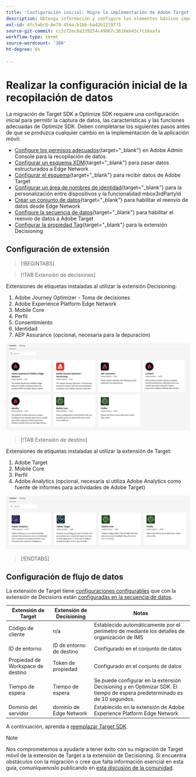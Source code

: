 ```yaml
---
title: 'Configuración inicial: Migre la implementación de Adobe Target en su aplicación móvil a la extensión Adobe Journey Optimizer - Decisioning'
description: Obtenga información y configure los elementos básicos importantes necesarios para la implementación de Platform Web SDK
exl-id: dfc5abc8-0e79-454a-b1bb-6a42b1219771
source-git-commit: cc2c72ec0a339254c49867c3616eb43c7c16aafa
workflow-type: tm+mt
source-wordcount: '380'
ht-degree: 6%

---
```


# Realizar la configuración inicial de la recopilación de datos

La migración de Target SDK a Optimize SDK requiere una configuración inicial para permitir la captura de datos, las características y las funciones adecuadas de Optimize SDK. Deben completarse los siguientes pasos antes de que se produzca cualquier cambio en la implementación de la aplicación móvil:

- [Configure los permisos adecuados](https://experienceleague.adobe.com/es/docs/platform-learn/implement-web-sdk/overview#permissions){target="_blank"} en Adobe Admin Console para la recopilación de datos
- [Configurar un esquema XDM](https://experienceleague.adobe.com/es/docs/platform-learn/implement-mobile-sdk/initial-configuration/create-schema){target="_blank"} para pasar datos estructurados a Edge Network
- [Configurar el esquema](https://experienceleague.adobe.com/es/docs/platform-learn/implement-mobile-sdk/experience-cloud/target#update-your-schema){target="_blank"} para recibir datos de Adobe Target
- [Configurar un área de nombres de identidad](https://experienceleague.adobe.com/es/docs/platform-learn/implement-mobile-sdk/app-implementation/identity#set-up-a-custom-identity-namespace){target="_blank"} para la personalización entre dispositivos y la funcionalidad mbox3rdPartyId
- [Crear un conjunto de datos](https://experienceleague.adobe.com/es/docs/platform-learn/implement-mobile-sdk/initial-configuration/create-datastream){target="_blank"} para habilitar el reenvío de datos desde Edge Network
- [Configure la secuencia de datos](https://experienceleague.adobe.com/es/docs/platform-learn/implement-mobile-sdk/experience-cloud/target#update-datastream-configuration){target="_blank"} para habilitar el reenvío de datos a Adobe Target
- [Configurar la propiedad Tag](https://experienceleague.adobe.com/es/docs/platform-learn/implement-mobile-sdk/experience-cloud/target#install-adobe-journey-optimizer---decisioning-tags-extension){target="_blank"} para la extensión Decisioning

## Configuración de extensión

>[!BEGINTABS]

>[!TAB Extensión de decisiones]

Extensiones de etiquetas instaladas al utilizar la extensión Decisioning:

1. Adobe Journey Optimizer - Toma de decisiones
1. Adobe Experience Platform Edge Network
1. Mobile Core
1. Perfil
1. Consentimiento
1. Identidad
1. AEP Assurance (opcional, necesaria para la depuración)

![Extensiones de etiquetas instaladas al utilizar la extensión Decisioning](assets/tag-extensions-decisioning.png)

>[!TAB Extensión de destino]

Extensiones de etiquetas instaladas al utilizar la extensión de Target:

1. Adobe Target
1. Mobile Core
1. Perfil
1. Adobe Analytics (opcional, necesaria si utiliza Adobe Analytics como fuente de informes para actividades de Adobe Target)

![Extensiones de etiquetas instaladas al utilizar la extensión de Target](assets/tag-extensions-target.png)

>[!ENDTABS]

## Configuración de flujo de datos

La extensión de Target tiene [configuraciones configurables](https://developer.adobe.com/client-sdks/solution/adobe-target/#configure-the-target-extension-in-the-data-collection-ui) que con la extensión de Decisions están [configuradas en la secuencia de datos](https://developer.adobe.com/client-sdks/edge/adobe-journey-optimizer-decisioning/#adobe-experience-platform-data-collection-setup).

| Extensión de Target | Extensión de Decisioning | Notas |
| --- | --- | --- | 
| Código de cliente | n/a | Establecido automáticamente por el perímetro de mediante los detalles de organización de IMS |
| ID de entorno | ID de entorno de destino | Configurado en el conjunto de datos |
| Propiedad de Workspace de destino | Token de propiedad | Configurado en el conjunto de datos |
| Tiempo de espera | Tiempo de espera | Se puede configurar en la extensión Decisioning y en Optimizar SDK. El tiempo de espera predeterminado es de 10 segundos. |
| Dominio del servidor | dominio de Edge Network | Establecido en la extensión de Adobe Experience Platform Edge Network |

A continuación, aprenda a [reemplazar Target SDK](replace-sdk.md).

>[!NOTE]
>
>Nos comprometemos a ayudarle a tener éxito con su migración de Target móvil de la extensión de Target a la extensión de Decisioning. Si encuentra obstáculos con la migración o cree que falta información esencial en esta guía, comuníquenoslo publicando en [esta discusión de la comunidad](https://experienceleaguecommunities.adobe.com/t5/adobe-experience-platform-data/tutorial-discussion-migrate-adobe-target-to-mobile-sdk-on-edge/m-p/747484?profile.language=es#M625).
